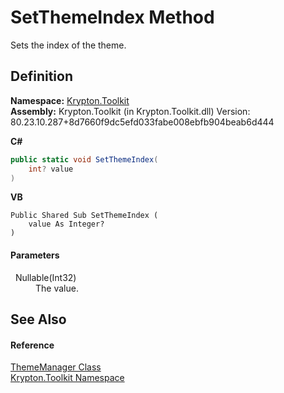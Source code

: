 # SetThemeIndex Method


Sets the index of the theme.



## Definition
**Namespace:** <a href="79d2eac2-21f4-54ff-7552-b20c33c30600.md">Krypton.Toolkit</a>  
**Assembly:** Krypton.Toolkit (in Krypton.Toolkit.dll) Version: 80.23.10.287+8d7660f9dc5efd033fabe008ebfb904beab6d444

**C#**
``` C#
public static void SetThemeIndex(
	int? value
)
```
**VB**
``` VB
Public Shared Sub SetThemeIndex ( 
	value As Integer?
)
```



#### Parameters
<dl><dt>  Nullable(Int32)</dt><dd>The value.</dd></dl>

## See Also


#### Reference
<a href="c3557dc0-134b-b1fa-5e72-c57856c5b309.md">ThemeManager Class</a>  
<a href="79d2eac2-21f4-54ff-7552-b20c33c30600.md">Krypton.Toolkit Namespace</a>  
